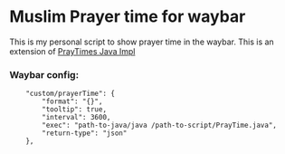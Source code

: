 # Muslim Prayer time for waybar

This is my personal script to show prayer time in the waybar. This is an extension of [PrayTimes Java Impl](http://praytimes.org/code/git/?a=viewblob&p=PrayTimes&h=093f77d6cc83b53fb12e9900803d5fa75dacd110&hb=HEAD&f=v1/java/PrayTime.java)

### Waybar config:
```
    "custom/prayerTime": {
        "format": "{}",
        "tooltip": true,
        "interval": 3600,
        "exec": "path-to-java/java /path-to-script/PrayTime.java",
        "return-type": "json"
    },
```
